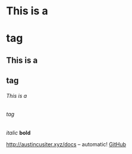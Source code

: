 # This is a <h1> tag

## This is a <h2> tag

###### This is a <h6> tag

_italic_
**bold**

http://austincusiter.xyz/docs – automatic! [GitHub](http://austincusiter.xyz/docs)
